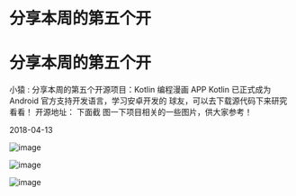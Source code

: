 # 分享本周的第五个开

# 分享本周的第五个开

小猿 : 分享本周的第五个开源项目：Kotlin 编程漫画 APP Kotlin 已正式成为 Android 官方支持开发语言，学习安卓开发的 球友，可以去下载源代码下来研究看看！ 开源地址： 下面截 图一下项目相关的一些图片，供大家参考！

2018-04-13

![image](img/Image_148.png)

![image](img/Image_149.png)

![image](img/Image_150.png)